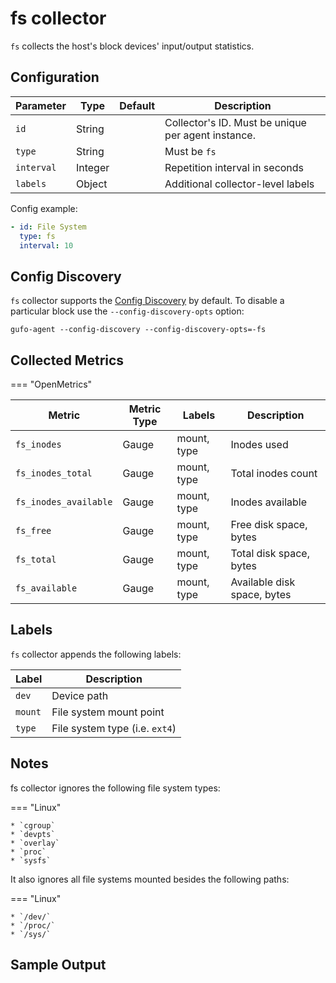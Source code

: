 # fs collector

`fs` collects the host's block devices' input/output statistics.

## Configuration

| Parameter  | Type    | Default | Description                                        |
| ---------- | ------- | ------- | -------------------------------------------------- |
| `id`       | String  |         | Collector's ID. Must be unique per agent instance. |
| `type`     | String  |         | Must be `fs`                                       |
| `interval` | Integer |         | Repetition interval in seconds                     |
| `labels`   | Object  |         | Additional collector-level labels                  |

Config example:

``` yaml
- id: File System
  type: fs
  interval: 10
```
## Config Discovery

`fs` collector supports the [Config Discovery](../config_discovery.md) by default.
To disable a particular block use the `--config-discovery-opts` option:

``` shell
gufo-agent --config-discovery --config-discovery-opts=-fs
```

## Collected Metrics

=== "OpenMetrics"

  | Metric                | Metric Type | Labels      | Description                 |
  | --------------------- | ----------- | ----------- | --------------------------- |
  | `fs_inodes`           | Gauge       | mount, type | Inodes used                 |
  | `fs_inodes_total`     | Gauge       | mount, type | Total inodes count          |
  | `fs_inodes_available` | Gauge       | mount, type | Inodes available            |
  | `fs_free`             | Gauge       | mount, type | Free disk space, bytes      |
  | `fs_total`            | Gauge       | mount, type | Total disk space, bytes     |
  | `fs_available`        | Gauge       | mount, type | Available disk space, bytes |

## Labels

`fs` collector appends the following labels:

| Label   | Description                    |
| ------- | ------------------------------ |
| `dev`   | Device path                    |
| `mount` | File system mount point        |
| `type`  | File system type (i.e. `ext4`) |

## Notes

fs collector ignores the following file system types:

=== "Linux"

    * `cgroup`
    * `devpts`
    * `overlay`
    * `proc`
    * `sysfs`

It also ignores all file systems mounted besides the following paths:

=== "Linux"

    * `/dev/`
    * `/proc/`
    * `/sys/`

## Sample Output